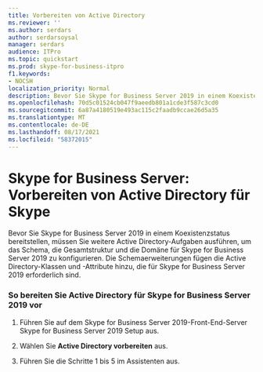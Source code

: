```yaml
---
title: Vorbereiten von Active Directory
ms.reviewer: ''
ms.author: serdars
author: serdarsoysal
manager: serdars
audience: ITPro
ms.topic: quickstart
ms.prod: skype-for-business-itpro
f1.keywords:
- NOCSH
localization_priority: Normal
description: Bevor Sie Skype for Business Server 2019 in einem Koexistenzstatus bereitstellen, müssen Sie einige weitere Active Directory-Aufgaben ausführen, um das Schema, die Gesamtstruktur und die Domäne für Skype for Business Server 2019 zu konfigurieren. Die Schemaerweiterungen fügen die Active Directory-Klassen und -Attribute hinzu, die für Skype for Business Server 2019 erforderlich sind. Weitere Informationen finden Sie im Thema "Vorbereiten von Active Directory Domain Services für Skype for Business Server 2019".
ms.openlocfilehash: 70d5c01524cb047f9aeedb801a1cde3f587c3cd0
ms.sourcegitcommit: 6a87a4180519e493ac115c2faadb9ccae26d5a35
ms.translationtype: MT
ms.contentlocale: de-DE
ms.lasthandoff: 08/17/2021
ms.locfileid: "58372015"
---
```

# <a name="skype-for-business-server-prepare-active-directory-for-skype"></a>Skype for Business Server: Vorbereiten von Active Directory für Skype

Bevor Sie Skype for Business Server 2019 in einem Koexistenzstatus bereitstellen, müssen Sie weitere Active Directory-Aufgaben ausführen, um das Schema, die Gesamtstruktur und die Domäne für Skype for Business Server 2019 zu konfigurieren. Die Schemaerweiterungen fügen die Active Directory-Klassen und -Attribute hinzu, die für Skype for Business Server 2019 erforderlich sind. <!-- For more information, see the topic 
[Preparing Active Directory Domain Services for Skype for Business Server 2019](../deployment/deploying-lync-server-2013/preparing-active-directory-domain-services-for-lync-server-2013.md). -->
  
### <a name="to-prepare-active-directory-for-skype-for-business-server-2019"></a>So bereiten Sie Active Directory für Skype for Business Server 2019 vor

1. Führen Sie auf dem Skype for Business Server 2019-Front-End-Server Skype for Business Server 2019 Setup aus.
    
2. Wählen Sie **Active Directory vorbereiten** aus.
  
3. Führen Sie die Schritte 1 bis 5 im Assistenten aus.

  

